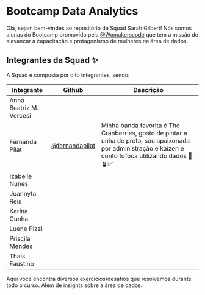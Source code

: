 # Bootcamp Data Analytics

Olá, sejam bem-vindes ao repositório da Squad Sarah Gilbert!
Nós somos alunas do Bootcamp promovido pela [@Womakerscode](https://womakerscode.org/) que tem a missão de alavancar a capacitação e protagonismo de mulheres na área de dados.

## **Integrantes da Squad** ✨

A Squad é composta por oito integrantes, sendo:

|Integrante|Github|Descrição| 
|--|--|--|
|Anna Beatriz M. Vercesi|||
|Fernanda Pilat|[@fernandapilat](https://github.com/fernandapilat)|Minha banda favorita é The Cranberries, gosto de pintar a unha de preto, sou apaixonada por administração e kaizen e conto fofoca utilizando dados 🖤🪴📈|
|Izabelle Nunes|||
|Joannyta Reis|||
|Karina Cunha|||
|Luene Pizzi|||
|Priscila Mendes|||
|Thaís Faustino|||

Aqui você encontra diversos exercícios/desafios que resolvemos durante todo o curso. Além de insights sobre a área de dados.
